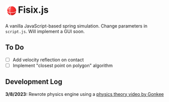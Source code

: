 <h1><img src=/logo/logo-white.png height=40px style="vertical-align:text-top">Fisix.js</h1>
A vanilla JavaScript-based spring simulation. Change parameters in <code>script.js</code>. Will implement a GUI soon.

## To Do
- [ ] Add velocity reflection on contact
- [ ] Implement "closest point on polygon" algorithm

## Development Log
**3/8/2023:** Rewrote physics engine using a [physics theory video by Gonkee](https://youtu.be/kyQP4t_wOGI)
